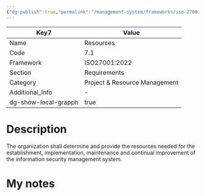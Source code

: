 ```yaml
---
{"dg-publish":true,"permalink":"/management-system/frameworks/iso-27001-2022/iso-27001-2022-7-1/","tags":["requirement"],"noteIcon":"1"}
---
```



<div><table class="dataview table-view-table"><thead class="table-view-thead"><tr class="table-view-tr-header"><th class="table-view-th"><span>Key</span><span class="dataview small-text">7</span></th><th class="table-view-th"><span>Value</span></th></tr></thead><tbody class="table-view-tbody"><tr><td><span>Name</span></td><td><span>Resources</span></td></tr><tr><td><span>Code</span></td><td><span>7.1</span></td></tr><tr><td><span>Framework</span></td><td><span>ISO27001:2022</span></td></tr><tr><td><span>Section</span></td><td><span>Requirements</span></td></tr><tr><td><span>Category</span></td><td><span>Project &amp; Resource Management</span></td></tr><tr><td><span>Additional_Info</span></td><td><span>-</span></td></tr><tr><td><span>dg-show-local-grapph</span></td><td>true</td></tr></tbody></table></div>

# Description

The organization shall determine and provide the resources needed for the establishment, implementation, maintenance and continual improvement of the information security management system.

# My notes
